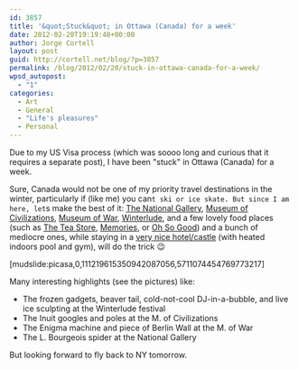 ```yaml
---
id: 3857
title: '&quot;Stuck&quot; in Ottawa (Canada) for a week'
date: 2012-02-20T19:19:48+00:00
author: Jorge Cortell
layout: post
guid: http://cortell.net/blog/?p=3857
permalink: /blog/2012/02/20/stuck-in-ottawa-canada-for-a-week/
wpsd_autopost:
  - "1"
categories:
  - Art
  - General
  - "Life's pleasures"
  - Personal
---
```

Due to my US Visa process (which was soooo long and curious that it requires a separate post), I have been "stuck" in Ottawa (Canada) for a week.

Sure, Canada would not be one of my priority travel destinations in the winter, particularly if (like me) you can`t ski or ice skate. But since I am here, let`s make the best of it: <a title="http://www.gallery.ca/en/" href="http://www.gallery.ca/en/" target="_blank">The National Gallery</a>, <a title="http://www.civilization.ca/" href="http://www.civilization.ca/" target="_blank">Museum of Civilizations</a>, <a title="http://www.warmuseum.ca/home/" href="http://www.warmuseum.ca/home/" target="_blank">Museum of War</a>, <a title="http://www.canadascapital.gc.ca/celebrate/winterlude" href="http://www.canadascapital.gc.ca/celebrate/winterlude" target="_blank">Winterlude</a>, and a few lovely food places (such as <a title="http://www.teastore.ca/" href="http://www.teastore.ca/" target="_blank">The Tea Store</a>, <a title="http://www.yelp.ca/biz/memories-restaurant-ottawa" href="http://www.yelp.ca/biz/memories-restaurant-ottawa" target="_blank">Memories</a>, or <a title="http://www.yelp.ca/biz/oh-so-good-desserts-and-coffee-house-ottawa" href="http://www.yelp.ca/biz/oh-so-good-desserts-and-coffee-house-ottawa" target="_blank">Oh So Good</a>) and a bunch of mediocre ones, while staying in a <a title="http://www.fairmont.com/laurier" href="http://www.fairmont.com/laurier" target="_blank">very nice hotel/castle</a> (with heated indoors pool and gym), will do the trick 😉

[mudslide:picasa,0,111219615350942087056,5711074454769773217]

Many interesting highlights (see the pictures) like:

  * The frozen gadgets, beaver tail, cold-not-cool DJ-in-a-bubble, and live ice sculpting at the Winterlude festival
  * The Inuit googles and poles at the M. of Civilizations
  * The Enigma machine and piece of Berlin Wall at the M. of War
  * The L. Bourgeois spider at the National Gallery

But looking forward to fly back to NY tomorrow.